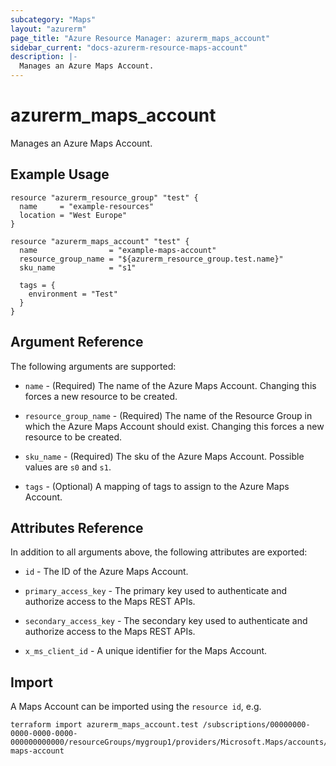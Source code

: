 ```yaml
---
subcategory: "Maps"
layout: "azurerm"
page_title: "Azure Resource Manager: azurerm_maps_account"
sidebar_current: "docs-azurerm-resource-maps-account"
description: |-
  Manages an Azure Maps Account.
---
```


# azurerm_maps_account

Manages an Azure Maps Account.

## Example Usage

```hcl
resource "azurerm_resource_group" "test" {
  name     = "example-resources"
  location = "West Europe"
}

resource "azurerm_maps_account" "test" {
  name                = "example-maps-account"
  resource_group_name = "${azurerm_resource_group.test.name}"
  sku_name            = "s1"

  tags = {
    environment = "Test"
  }
}
```

## Argument Reference

The following arguments are supported:

* `name` - (Required) The name of the Azure Maps Account. Changing this forces a new resource to be created.

* `resource_group_name` - (Required) The name of the Resource Group in which the Azure Maps Account should exist. Changing this forces a new resource to be created.

* `sku_name` - (Required) The sku of the Azure Maps Account. Possible values are `s0` and `s1`.

* `tags` - (Optional) A mapping of tags to assign to the Azure Maps Account.


## Attributes Reference

In addition to all arguments above, the following attributes are exported:

* `id` - The ID of the Azure Maps Account.

* `primary_access_key` - The primary key used to authenticate and authorize access to the Maps REST APIs.

* `secondary_access_key` - The secondary key used to authenticate and authorize access to the Maps REST APIs.

* `x_ms_client_id` - A unique identifier for the Maps Account.

## Import

A Maps Account can be imported using the `resource id`, e.g.

```shell
terraform import azurerm_maps_account.test /subscriptions/00000000-0000-0000-0000-000000000000/resourceGroups/mygroup1/providers/Microsoft.Maps/accounts/my-maps-account
```

